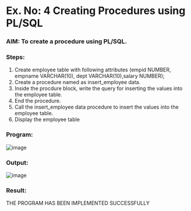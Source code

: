 # Ex. No: 4 Creating Procedures using PL/SQL

### AIM: To create a procedure using PL/SQL.

### Steps:
1. Create employee table with following attributes (empid NUMBER, empname VARCHAR(10), dept VARCHAR(10),salary NUMBER);
2. Create a procedure named as insert_employee data.
3. Inside the procdure block, write the query for inserting the values into the employee table.
4. End the procedure.
5. Call the insert_employee data procedure to insert the values into the employee table.
6. Display the employee table

### Program:
![image](https://github.com/SanjithaBolisetti/Ex-No-4-Creating-Procedures-using-PL-SQL/assets/119393633/df2a9956-0502-466c-9a03-b0ea39528db5)


### Output:

![image](https://github.com/SanjithaBolisetti/Ex-No-4-Creating-Procedures-using-PL-SQL/assets/119393633/c5d7009a-6f6f-4cf8-8940-57b546c3e35c)






### Result:
THE PROGRAM HAS BEEN IMPLEMENTED SUCCESSFULLY
